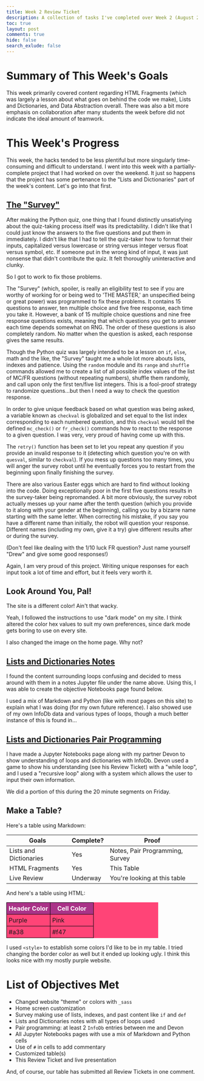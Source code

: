 ```yaml
---
title: Week 2 Review Ticket
description: A collection of tasks I've completed over Week 2 (August 29, 2022 through September 4, 2022).
toc: true
layout: post
comments: true
hide: false
search_exlude: false
---
```


# Summary of This Week's Goals

This week primarily covered content regarding HTML Fragments (which was largely a lesson about what goes on behind the code we make), Lists and Dictionaries, and Data Abstraction overall. There was also a bit more emphasis on collaboration after many students the week before did not indicate the ideal amount of teamwork.

# This Week's Progress

This week, the hacks tended to be less plentiful but more singularly time-consuming and difficult to understand. I went into this week with a partially-complete project that I had worked on over the weekend. It just so happens that the project has some pertenance to the "Lists and Dictionaries" part of the week's content. Let's go into that first.

## [The "Survey"](https://drewreed2005.github.io/realdrew/survey/)

After making the Python quiz, one thing that I found distinctly unsatisfying about the quiz-taking process itself was its predictability. I didn't like that I could just know the answers to the five questions and put them in immediately. I didn't like that I had to tell the quiz-taker how to format their inputs, capitalized versus lowercase or string versus integer versus float versus symbol, etc. If someone put in the wrong kind of input, it was just nonsense that didn't contribute the quiz. It felt thoroughly uninteractive and clunky.

So I got to work to fix those problems.

The "Survey" (which, spoiler, is really an eligibility test to see if you are worthy of working for or being wed to 'THE MASTER,' an unspecified being or great power) was programmed to fix these problems. It contains 15  questions to answer, ten multiple choice and five free response, each time you take it. However, a bank of 15 multiple choice questions and nine free response questions exists, meaning that which questions you get to answer each time depends somewhat on RNG. The order of these questions is also completely random. No matter when the question is asked, each response gives the same results.

Though the Python quiz was largely intended to be a lesson on `if`, `else`, math and the like, the "Survey" taught me a whole lot more abouts lists, indexes and patience. Using the `random` module and its `range` and `shuffle` commands allowed me to create a list of all possible index values of the list of MC/FR questions (without repeating numbers), shuffle them randomly, and call upon only the first ten/five list integers. This is a fool-proof strategy to randomize questions...but then I need a way to check the question response.

In order to give unique feedback based on what question was being asked, a variable known as `checkval` is globalized and set equal to the list index corresponding to each numbered question, and this `checkval` would tell the defined `mc_check()` or `fr_check()` commands how to react to the response to a given question. I was very, very proud of having come up with this.

The `retry()` function has been set to let you repeat any question if you provide an invalid response to it (detecting which question you're on with `quesval`, similar to `checkval`). If you mess up questions too many times, you will anger the survey robot until he eventually forces you to restart from the beginning upon finally finishing the survey.

There are also various Easter eggs which are hard to find without looking into the code. Doing exceptionally poor in the first five questions results in the survey-taker being repromanded. A bit more obviously, the survey robot actually messes up your name after the tenth question (which you provide to it along with your gender at the beginning), calling you by a bizarre name starting with the same letter. When correcting his mistake, if you say you have a different name than initially, the robot will question your response. Different names (including my own, give it a try) give different results after or during the survey.

(Don't feel like dealing with the 1/10 luck FR question? Just name yourself "Drew" and give some good responses!)

Again, I am very proud of this project. Writing unique responses for each input took a lot of time and effort, but it feels very worth it.

## Look Around You, Pal!

The site is a different color! Ain't that wacky.

Yeah, I followed the instructions to use "dark mode" on my site. I think altered the color hex values to suit my own preferences, since dark mode gets boring to use on every site.

I also changed the image on the home page. Why not?

## [Lists and Dictionaries Notes](https://drewreed2005.github.io/realdrew/landdnotes/)

I found the content surrounding loops confusing and decided to mess around with them in a notes Jupyter file under the name above. Using this, I was able to create the objective Notebooks page found below.

I used a mix of Markdown and Python (like with most pages on this site) to explain what I was doing (for my own future reference). I also showed use of my own InfoDb data and various types of loops, though a much better instance of this is found in...

## [Lists and Dictionaries Pair Programming](https://drewreed2005.github.io/realdrew/listsanddictionariespairprog/)

I have made a Jupyter Notebooks page along with my partner Devon to show understanding of loops and dictionaries with InfoDb. Devon used a game to show his understanding (see his Review Ticket) with a "while loop", and I used a "recursive loop" along with a system which allows the user to input their own information.

We did a portion of this during the 20 minute segments on Friday.

## Make a Table?

Here's a table using Markdown:

| Goals | Complete? | Proof |
| ----------- | ----------- | ----------- |
| Lists and Dictionaries | Yes | Notes, Pair Programming, Survey |
| HTML Fragments | Yes | This Table |
| Live Review | Underway | You're looking at this table |

And here's a table using HTML:

<style type="text/css">
.myTable { width:400px;background-color:#f47;border-collapse:collapse; }
.myTable th { background-color:#a38;color:white;width:50%; }
.myTable td, .myTable th { padding:5px;border:1px solid #000; }
</style>
<table class="myTable">
<tr>
<th>Header Color</th><th>Cell Color</th>
</tr>
<tr>
<td>Purple</td><td>Pink</td>
</tr>
<tr>
<td>#a38</td><td>#f47</td>
</tr>
</table>

I used `<style>` to establish some colors I'd like to be in my table. I tried changing the border color as well but it ended up looking ugly. I think this looks nice with my mostly purple website.

# List of Objectives Met

- Changed website "theme" or colors with `_sass`
- Home screen customization
- Survey making use of lists, indexes, and past content like `if` and `def`
- Lists and Dictionaries notes with all types of loops used
- Pair programming: at least 2 `InfoDb` entries between me and Devon
- All Jupyter Notebooks pages with use a mix of Markdown and Python cells
- Use of `#` in cells to add commentary
- Customized table(s)
- This Review Ticket and live presentation

And, of course, our table has submitted all Review Tickets in one comment.